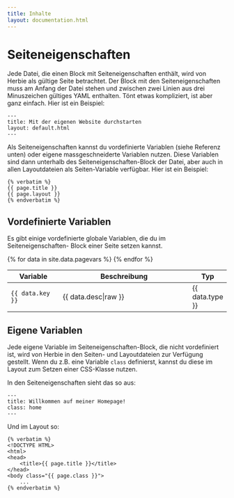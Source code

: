 ```yaml
---
title: Inhalte
layout: documentation.html
---
```


# Seiteneigenschaften

Jede Datei, die einen Block mit Seiteneigenschaften enthält, wird von Herbie als
gültige Seite betrachtet. Der Block mit den Seiteneigenschaften muss am Anfang
der Datei stehen und zwischen zwei Linien aus drei Minuszeichen gültiges YAML
enthalten. Tönt etwas kompliziert, ist aber ganz einfach. Hier ist ein Beispiel:

    ---
    title: Mit der eigenen Website durchstarten
    layout: default.html
    ---

Als Seiteneigenschaften kannst du vordefinierte Variablen (siehe Referenz unten)
oder eigene massgeschneiderte Variablen nutzen. Diese Variablen sind dann
unterhalb des Seiteneigenschaften-Block der Datei, aber auch in allen
Layoutdateien als Seiten-Variable verfügbar. Hier ist ein Beispiel:

    {% verbatim %}
    {{ page.title }}
    {{ page.layout }}
    {% endverbatim %}


## Vordefinierte Variablen

Es gibt einige vordefinierte globale Variablen, die du im Seiteneigenschaften-
Block einer Seite setzen kannst.

<table class="pure-table pure-table-horizontal" width="100%">
    <thead>
        <tr>
            <th width="25%">Variable</th>
            <th width="65%">Beschreibung</th>
            <th width="10%">Typ</th>
        </tr>
    </thead>
    {% for data in site.data.pagevars %}
        <tr>
            <td><code>{{ data.key }}</code></td>
            <td markdown="1">{{ data.desc|raw }}</td>
            <td>{{ data.type }}</td>
        </tr>
    {% endfor %}
</table>


## Eigene Variablen

Jede eigene Variable im Seiteneigenschaften-Block, die nicht vordefiniert ist,
wird von Herbie in den Seiten- und Layoutdateien zur Verfügung gestellt. Wenn
du z.B. eine Variable `class` definierst, kannst du diese im Layout
zum Setzen einer CSS-Klasse nutzen.

In den Seiteneigenschaften sieht das so aus:

    ---
    title: Willkommen auf meiner Homepage!
    class: home
    ---

Und im Layout so:

    {% verbatim %}
    <!DOCTYPE HTML>
    <html>
    <head>
        <title>{{ page.title }}</title>
    </head>
    <body class="{{ page.class }}">
        ...
    {% endverbatim %}
